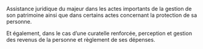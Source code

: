 Assistance juridique du majeur dans les actes importants de la gestion de son patrimoine ainsi que dans certains actes concernant la protection de sa personne.

Et également, dans le cas d’une curatelle renforcée, perception et gestion des revenus de la personne et règlement de ses dépenses.
